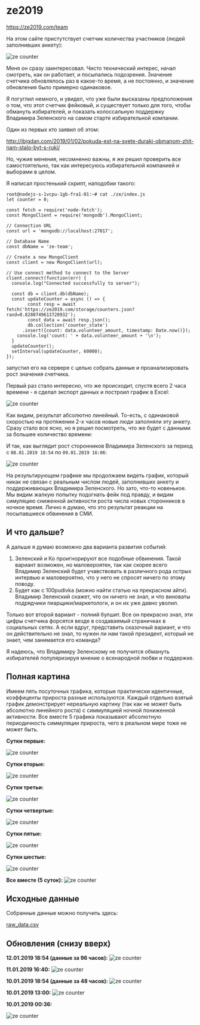 # ze2019

https://ze2019.com/team

На этом сайте пристутствует счетчик количества участников (людей заполнивших анкету):

![ze counter](https://github.com/dmitriys-lits/ze/blob/master/ze-counter.png?raw=true)

Меня он сразу заинтересовал. Чисто технический интерес, начал смотреть, как он работает, и посыпались подозрения.
Значение счетчика обновлялось раз в какое-то время, а не постоянно, и значение обновления было примерно одинаковое.

Я погуглил немного, и увидел, что уже были высказаны предположения о том, что этот счетчик фейковый, и существует только для того,
чтобы обмануть избирателей, и показать колоссальную поддержку Владимира Зеленского на самом старте избирательной компании.

Один из первых кто заявил об этом:

http://ibigdan.com/2019/01/02/pokuda-est-na-svete-duraki-obmanom-zhit-nam-stalo-byt-s-ruki/

Но, чужие менения, несомненно важны, я же решил проверить все самостоятельно, так как интересуюсь избирательной компанией и выборами в целом.

Я написал простенький скрипт, наподобии такого:

```
root@nodejs-s-1vcpu-1gb-fra1-01:~# cat ./ze/index.js
let counter = 0;

const fetch = require('node-fetch');
const MongoClient = require('mongodb').MongoClient;

// Connection URL
const url = 'mongodb://localhost:27017';

// Database Name
const dbName = 'ze-team';

// Create a new MongoClient
const client = new MongoClient(url);

// Use connect method to connect to the Server
client.connect(function(err) {
  console.log("Connected successfully to server");

  const db = client.db(dbName);
  const updateCounter = async () => {
        const resp = await fetch('https://ze2019.com/storage/counters.json?rand=0.8280749613720932');
        const data = await resp.json();
        db.collection('counter_state')
	  .insert({count: data.volunteer_amount, timestamp: Date.now()});
	console.log('count: ' + data.volunteer_amount + '\n');
  }
  updateCounter();
  setInterval(updateCounter, 60000);
});
```

запустил его на сервере с целью собрать данные и проанализировать рост значения счетчика.

Первый раз стало интересно, что же происходит, спустя всего 2 часа времени - я сделал экспорт данных и построил график в Excel:

![ze counter](https://github.com/dmitriys-lits/ze/blob/master/first-result.png?raw=true)

Как видим, результат абсолютно линейный. То-есть, с одинаковой скоростью на протяжении 2-х часов новые люди заполняли эту анкету.
Сразу стало все ясно, но я решил посмотреть, что же будет с данными за большее количество времени:

И так, как выглядит рост сторонников Владимира Зеленского за период с `08.01.2019 18:54` по `09.01.2019 16:06`:

![ze counter](https://github.com/dmitriys-lits/ze/blob/master/final-result.png?raw=true)

На результирующем графике мы продолжаем видеть график, который никак не связан с реальным числом людей, заполнивших анкету и поддерживающих Владимира Зеленского.
Но зато, что-то новенькое. Мы видим жалкую попытку подогнать фейк под правду, и видим симуляцию сниженной активности роста числа новых сторонников в ночное время.
Лично я думаю, что это результат реакции на посыпавшиеся обвинения в СМИ.

## И что дальше?

А дальше я думаю возможно два варианта развития событий:

1. Зеленский и Ко проигнорируют все подобные обвинения. Такой вариант возможен, но маловероятен, так как скорее всего Владимир Зеленский будет учавствовать в различного рода острых интервью и маловероятно, что у него не спросят ничего по этому поводу.
2. Будет как с 100pudivka (можно найти статью на прекрасном айти). Владимир Зеленский скажет, что он ничего не знал, и что виноваты подрядчики пиарщики/маркетологи, и он их уже давно уволил.

Только вот второй вариант - полний булшит. Все он прекрасно знал, эти цифры счетчика форсятся везде в создаваемый страничках в социальных сетях. А если вдруг, представить сказочный вариант, и что он действительно не знал, то нужен ли нам такой президент, который не знает, чем занимается его команда?

Я надеюсь, что Владимиру Зеленскому не получится обмануть избирателей популяризируя мнение о всенародной любви и поддержке.

## Полная картина

Имеем пять посуточных графика, которые практически идентичные, коэффиценты прироста разные используются. Каждый отдельно взятый график демонстрирует нереальную картину (так как не может быть абсолютно линейного роста) с симмуляцией ночной пониженной активности. Все вместе 5 графика показывают абсолютную периодичность симмуляции прироста, чего в реальном мире тоже не может быть.

**Сутки первые:**

![ze counter](https://raw.githubusercontent.com/dmitriys-lits/ze/master/day1.png)


**Сутки вторые:**

![ze counter](https://raw.githubusercontent.com/dmitriys-lits/ze/master/day2.png)


**Сутки третьи:**

![ze counter](https://raw.githubusercontent.com/dmitriys-lits/ze/master/day3.png)


**Сутки четвертые:**

![ze counter](https://raw.githubusercontent.com/dmitriys-lits/ze/master/day4.png)


**Сутки пятые:**

![ze counter](https://raw.githubusercontent.com/dmitriys-lits/ze/master/day5.png)

**Сутки шестые:**

![ze counter](https://raw.githubusercontent.com/dmitriys-lits/ze/master/day6.png)

**Все вместе (5 суток):**
![ze counter](https://raw.githubusercontent.com/dmitriys-lits/ze/master/96_hours_result.png)

## Исходные данные

Собранные данные можно получить здесь:

[raw_data.csv](https://github.com/dmitriys-lits/ze/blob/master/raw_data.csv?raw=true)

## Обновления (снизу вверх)

**12.01.2019 18:54 (данные за 96 часов):**
![ze counter](https://raw.githubusercontent.com/dmitriys-lits/ze/master/96_hours_result.png)

**11.01.2019 16:40:**
![ze counter](https://raw.githubusercontent.com/dmitriys-lits/ze/master/11_01_2019_-_16_40_result.png)

**10.01.2019 18:54 (данные за 48 часов):**
![ze counter](https://raw.githubusercontent.com/dmitriys-lits/ze/master/48hours_result.png)

**10.01.2019 13:00:**
![ze counter](https://raw.githubusercontent.com/dmitriys-lits/ze/master/10_01_2019_-_13_00_result.png)

**10.01.2019 00:36:**

![ze counter](https://raw.githubusercontent.com/dmitriys-lits/ze/master/10_01_2019_-_00_36_result.png)
